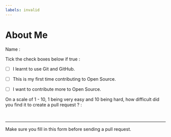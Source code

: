 ```yaml
---
labels: invalid
---
```


<!-- ⚠️⚠️ Do Not Delete These Comments. ⚠️⚠️ -->
<!-- Please read these comments/instructions carefully and do accordingly  -->
<!-- Read our Code of Conduct: https://github.com/Open-Source-Community-VIT-AP/OpenSource101/blob/master/.github/CODE_OF_CONDUCT.md -->

# About Me

<!--- Fill in the details below before sending us a pull request -->

Name : 

<!--- To mark a checkbox, just add an x between the square brackets.
      Example : [ ] becomes [x] -->
      
Tick the check boxes below if true : 

- [ ] I learnt to use Git and GitHub.

- [ ] This is my first time contributing to Open Source.

- [ ] I want to contribute more to Open Source.

On a scale of 1 - 10, 1 being very easy and 10 being hard, how difficult did you find it to create a pull request ? : 

<br>

---

Make sure you fill in this form before sending a pull request.

<!-- Before submitting, click on the preview tab to check your work so far-->
